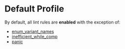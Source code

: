 # Default Profile

By default, all lint rules are **enabled** with the exception of:

-   [enum_variant_names](lints/enum_variant_names.md)
-   [inefficient_while_comp](lints/inefficient_while_comp.md)
-   [panic](lints/panic.md)

